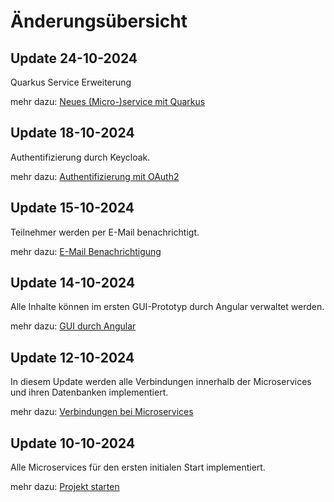 # Änderungsübersicht

## Update 24-10-2024
Quarkus Service Erweiterung

mehr dazu: [Neues (Micro-)service mit Quarkus](06_quarkus_service.md)

## Update 18-10-2024
Authentifizierung durch Keycloak.

mehr dazu: [Authentifizierung mit OAuth2](05_keycloak.md)

## Update 15-10-2024
Teilnehmer werden per E-Mail benachrichtigt.

mehr dazu: [E-Mail Benachrichtigung](04_send_mail.md)

## Update 14-10-2024
Alle Inhalte können im ersten GUI-Prototyp durch Angular verwaltet werden.

mehr dazu: [GUI durch Angular](03_gui.md)

## Update 12-10-2024
In diesem Update werden alle Verbindungen innerhalb der Microservices und ihren Datenbanken implementiert.

mehr dazu: [Verbindungen bei Microservices](02_service_connections.md)

## Update 10-10-2024
Alle Microservices für den ersten initialen Start implementiert.

mehr dazu: [Projekt starten](01_start_project.md)


